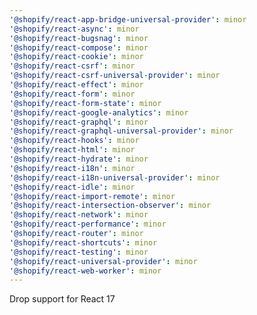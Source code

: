 ```yaml
---
'@shopify/react-app-bridge-universal-provider': minor
'@shopify/react-async': minor
'@shopify/react-bugsnag': minor
'@shopify/react-compose': minor
'@shopify/react-cookie': minor
'@shopify/react-csrf': minor
'@shopify/react-csrf-universal-provider': minor
'@shopify/react-effect': minor
'@shopify/react-form': minor
'@shopify/react-form-state': minor
'@shopify/react-google-analytics': minor
'@shopify/react-graphql': minor
'@shopify/react-graphql-universal-provider': minor
'@shopify/react-hooks': minor
'@shopify/react-html': minor
'@shopify/react-hydrate': minor
'@shopify/react-i18n': minor
'@shopify/react-i18n-universal-provider': minor
'@shopify/react-idle': minor
'@shopify/react-import-remote': minor
'@shopify/react-intersection-observer': minor
'@shopify/react-network': minor
'@shopify/react-performance': minor
'@shopify/react-router': minor
'@shopify/react-shortcuts': minor
'@shopify/react-testing': minor
'@shopify/react-universal-provider': minor
'@shopify/react-web-worker': minor
---
```


Drop support for React 17
